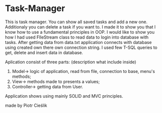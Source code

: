 # Task-Manager
This is task manager. You can show all saved tasks and add a new one. Additionaly you can delete a task if you want to. I made it to show you that I know how to use a fundamental principles in OOP. I would like to show you how I had used FIleStream class to read data to login into database with tasks. After getting data from data.txt application connects with database using created own there own connection string. I used few T-SQL queries to get, delete and insert data in database.

Aplication consist of three parts: (description what include inside)
1. Model-> logic of application, read from file, connection to base, menu's methods;
2. View-> methods made to presents a values;
3. Controller-> getting data from User.

Application shows using mainly SOLID and MVC principles. 

made by Piotr Cieślik

